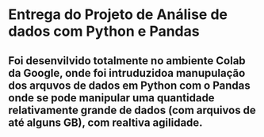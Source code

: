 # Entrega do Projeto de Análise de dados com Python e Pandas

## Foi desenvilvido totalmente no ambiente Colab da Google, onde foi intruduzidoa manupulação dos arquvos de dados em Python com o Pandas onde se pode manipular uma quantidade relativamente grande de dados (com arquivos de até alguns GB), com realtiva agilidade.
